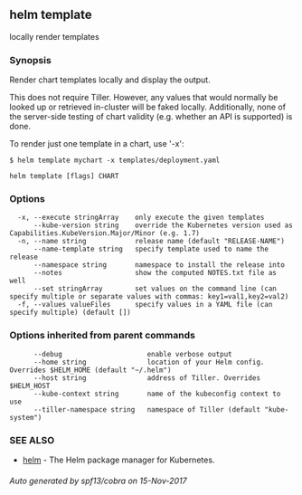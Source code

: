 ## helm template

locally render templates

### Synopsis



Render chart templates locally and display the output.

This does not require Tiller. However, any values that would normally be
looked up or retrieved in-cluster will be faked locally. Additionally, none
of the server-side testing of chart validity (e.g. whether an API is supported)
is done.

To render just one template in a chart, use '-x':

	$ helm template mychart -x templates/deployment.yaml


```
helm template [flags] CHART
```

### Options

```
  -x, --execute stringArray    only execute the given templates
      --kube-version string    override the Kubernetes version used as Capabilities.KubeVersion.Major/Minor (e.g. 1.7)
  -n, --name string            release name (default "RELEASE-NAME")
      --name-template string   specify template used to name the release
      --namespace string       namespace to install the release into
      --notes                  show the computed NOTES.txt file as well
      --set stringArray        set values on the command line (can specify multiple or separate values with commas: key1=val1,key2=val2)
  -f, --values valueFiles      specify values in a YAML file (can specify multiple) (default [])
```

### Options inherited from parent commands

```
      --debug                     enable verbose output
      --home string               location of your Helm config. Overrides $HELM_HOME (default "~/.helm")
      --host string               address of Tiller. Overrides $HELM_HOST
      --kube-context string       name of the kubeconfig context to use
      --tiller-namespace string   namespace of Tiller (default "kube-system")
```

### SEE ALSO
* [helm](helm.md)	 - The Helm package manager for Kubernetes.

###### Auto generated by spf13/cobra on 15-Nov-2017
